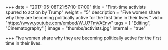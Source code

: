 +++
date = "2017-05-08T21:57:10-07:00"
title = "First-time activists spurred to action by Trump"
weight = "5"
description = "Five women share why they are becoming politically active for the first time in their lives."
vid = "https://www.youtube.com/embed/W_U7TmVAEnw"
tags = [ "Editing", "Cinematography" ]
image = "thumbs/activists.jpg"
internal = "true"

+++
Five women share why they are becoming politically active for the first time in their lives.
